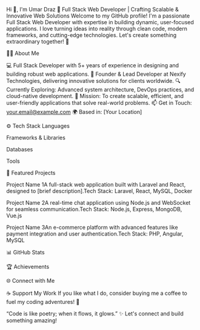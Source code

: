 Hi 👋, I'm Umar Draz
🚀 Full Stack Web Developer | Crafting Scalable & Innovative Web Solutions
Welcome to my GitHub profile! I'm a passionate Full Stack Web Developer with expertise in building dynamic, user-focused applications. I love turning ideas into reality through clean code, modern frameworks, and cutting-edge technologies. Let's create something extraordinary together! 🌟

  



  
    
  



🧑‍💻 About Me

💻 Full Stack Developer with 5+ years of experience in designing and building robust web applications.
🌟 Founder & Lead Developer at Nexify Technologies, delivering innovative solutions for clients worldwide.
🔍 Currently Exploring: Advanced system architecture, DevOps practices, and cloud-native development.
🎯 Mission: To create scalable, efficient, and user-friendly applications that solve real-world problems.
📫 Get in Touch: your.email@example.com
🌍 Based in: [Your Location]


⚙️ Tech Stack
Languages

  
  
  
  
  


Frameworks & Libraries

  
  
  
  
  
  
  


Databases

  
  


Tools

  
  
  
  



🌟 Featured Projects

Project Name 1A full-stack web application built with Laravel and React, designed to [brief description].Tech Stack: Laravel, React, MySQL, Docker

Project Name 2A real-time chat application using Node.js and WebSocket for seamless communication.Tech Stack: Node.js, Express, MongoDB, Vue.js

Project Name 3An e-commerce platform with advanced features like payment integration and user authentication.Tech Stack: PHP, Angular, MySQL



📊 GitHub Stats

  
  



  



🏆 Achievements

  



🌐 Connect with Me

  
    
  
  
    
  
  
    
  
  
    
  



☕ Support My Work
If you like what I do, consider buying me a coffee to fuel my coding adventures! 🚀

  
    
  



“Code is like poetry; when it flows, it glows.” ✨ Let's connect and build something amazing!
